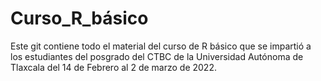 # Curso_R_básico

Este git contiene todo el material del curso de R básico que se impartió a los estudiantes del posgrado del CTBC de la Universidad Autónoma de Tlaxcala del 14 de Febrero al 2 de marzo de 2022.

